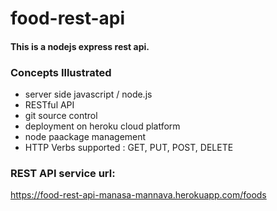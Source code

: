# food-rest-api

#### This is a nodejs express rest api. 

### Concepts Illustrated

* server side javascript / node.js
* RESTful API
* git source control
* deployment on heroku cloud platform
* node paackage management
* HTTP Verbs supported : GET, PUT, POST, DELETE

### REST API service url:
https://food-rest-api-manasa-mannava.herokuapp.com/foods


